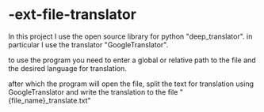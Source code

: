# -ext-file-translator
In this project I use the open source library for python "deep_translator".
in particular I use the translator "GoogleTranslator".

to use the program you need to enter a global or relative path to the file and the desired language for translation.

after which the program will open the file, split the text for translation using GoogleTranslator
and write the translation to the file "{file_name}_translate.txt"
